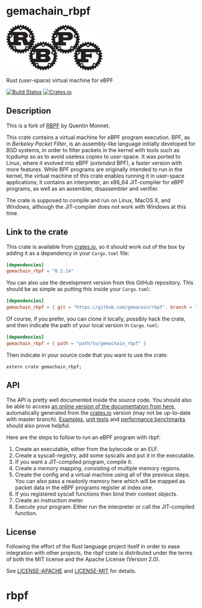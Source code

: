 # gemachain_rbpf

![](misc/rbpf_256.png)

Rust (user-space) virtual machine for eBPF

[![Build Status](https://api.travis-ci.com/gemachain-labs/rbpf.svg?branch=main)](https://app.travis-ci.com/github/gemachain-labs/rbpf)
[![Crates.io](https://img.shields.io/crates/v/gemachain_rbpf.svg)](https://crates.io/crates/gemachain_rbpf)

## Description

This is a fork of [RBPF](https://github.com/qmonnet/rbpf) by Quentin Monnet.

This crate contains a virtual machine for eBPF program execution. BPF, as in
_Berkeley Packet Filter_, is an assembly-like language initially developed for
BSD systems, in order to filter packets in the kernel with tools such as
tcpdump so as to avoid useless copies to user-space. It was ported to Linux,
where it evolved into eBPF (_extended_ BPF), a faster version with more
features. While BPF programs are originally intended to run in the kernel, the
virtual machine of this crate enables running it in user-space applications;
it contains an interpreter, an x86_64 JIT-compiler for eBPF programs, as well as
an assembler, disassembler and verifier.

The crate is supposed to compile and run on Linux, MacOS X, and Windows,
although the JIT-compiler does not work with Windows at this time.

## Link to the crate

This crate is available from [crates.io](https://crates.io/crates/gemachain_rbpf),
so it should work out of the box by adding it as a dependency in your
`Cargo.toml` file:

```toml
[dependencies]
gemachain_rbpf = "0.2.14"
```

You can also use the development version from this GitHub repository. This
should be as simple as putting this inside your `Cargo.toml`:

```toml
[dependencies]
gemachain_rbpf = { git = "https://github.com/gemacoin/rbpf", branch = "main" }
```

Of course, if you prefer, you can clone it locally, possibly hack the crate,
and then indicate the path of your local version in `Cargo.toml`:

```toml
[dependencies]
gemachain_rbpf = { path = "path/to/gemachain_rbpf" }
```

Then indicate in your source code that you want to use the crate:

```rust,ignore
extern crate gemachain_rbpf;
```

## API

The API is pretty well documented inside the source code. You should also be
able to access [an online version of the documentation from
here](https://docs.rs/gemachain_rbpf/), automatically generated from the
[crates.io](https://crates.io/crates/gemachain_rbpf)
version (may not be up-to-date with master branch).
[Examples](examples), [unit tests](tests) and [performance benchmarks](benches)
should also prove helpful.

Here are the steps to follow to run an eBPF program with rbpf:

1. Create an executable, either from the bytecode or an ELF.
2. Create a syscall-registry, add some syscalls and put it in the executable.
3. If you want a JIT-compiled program, compile it.
4. Create a memory mapping, consisting of multiple memory regions.
5. Create the config and a virtual machine using all of the previous steps.
   You can also pass a readonly memory here which will be mapped as packet data
   in the eBPF programs register at index one.
6. If you registered syscall functions then bind their context objects.
7. Create an instruction meter.
8. Execute your program: Either run the interpreter or call the JIT-compiled
   function.

## License

Following the effort of the Rust language project itself in order to ease
integration with other projects, the rbpf crate is distributed under the terms
of both the MIT license and the Apache License (Version 2.0).

See [LICENSE-APACHE](LICENSE-APACHE) and [LICENSE-MIT](LICENSE-MIT) for details.
# rbpf
